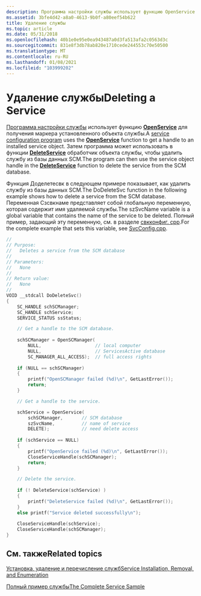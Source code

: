 ```yaml
---
description: Программа настройки службы использует функцию OpenService для получения маркера установленного объекта службы. Затем программа может использовать в функции DeleteService обработчик объекта службы, чтобы удалить службу из базы данных SCM.
ms.assetid: 3bfe4d42-a8a0-4613-9b0f-a80eef54b622
title: Удаление службы
ms.topic: article
ms.date: 05/31/2018
ms.openlocfilehash: 40b1e0e95e0ea943487a0d3fa513afa2c0563d3c
ms.sourcegitcommit: 831e8f3db78ab820e1710cede244553c70e50500
ms.translationtype: MT
ms.contentlocale: ru-RU
ms.lasthandoff: 01/08/2021
ms.locfileid: "103999202"
---
```

# <a name="deleting-a-service"></a><span data-ttu-id="a4513-104">Удаление службы</span><span class="sxs-lookup"><span data-stu-id="a4513-104">Deleting a Service</span></span>

<span data-ttu-id="a4513-105">[Программа настройки службы](service-configuration-programs.md) использует функцию [**OpenService**](/windows/desktop/api/Winsvc/nf-winsvc-openservicea) для получения маркера установленного объекта службы.</span><span class="sxs-lookup"><span data-stu-id="a4513-105">A [service configuration program](service-configuration-programs.md) uses the [**OpenService**](/windows/desktop/api/Winsvc/nf-winsvc-openservicea) function to get a handle to an installed service object.</span></span> <span data-ttu-id="a4513-106">Затем программа может использовать в функции [**DeleteService**](/windows/desktop/api/Winsvc/nf-winsvc-deleteservice) обработчик объекта службы, чтобы удалить службу из базы данных SCM.</span><span class="sxs-lookup"><span data-stu-id="a4513-106">The program can then use the service object handle in the [**DeleteService**](/windows/desktop/api/Winsvc/nf-winsvc-deleteservice) function to delete the service from the SCM database.</span></span>

<span data-ttu-id="a4513-107">Функция Доделетесвк в следующем примере показывает, как удалить службу из базы данных SCM.</span><span class="sxs-lookup"><span data-stu-id="a4513-107">The DoDeleteSvc function in the following example shows how to delete a service from the SCM database.</span></span> <span data-ttu-id="a4513-108">Переменная Сзсвкнаме представляет собой глобальную переменную, которая содержит имя удаляемой службы.</span><span class="sxs-lookup"><span data-stu-id="a4513-108">The szSvcName variable is a global variable that contains the name of the service to be deleted.</span></span> <span data-ttu-id="a4513-109">Полный пример, задающий эту переменную, см. в разделе [свкконфиг. cpp](svcconfig-cpp.md).</span><span class="sxs-lookup"><span data-stu-id="a4513-109">For the complete example that sets this variable, see [SvcConfig.cpp](svcconfig-cpp.md).</span></span>


```C++
//
// Purpose: 
//   Deletes a service from the SCM database
//
// Parameters:
//   None
// 
// Return value:
//   None
//
VOID __stdcall DoDeleteSvc()
{
    SC_HANDLE schSCManager;
    SC_HANDLE schService;
    SERVICE_STATUS ssStatus; 

    // Get a handle to the SCM database. 
 
    schSCManager = OpenSCManager( 
        NULL,                    // local computer
        NULL,                    // ServicesActive database 
        SC_MANAGER_ALL_ACCESS);  // full access rights 
 
    if (NULL == schSCManager) 
    {
        printf("OpenSCManager failed (%d)\n", GetLastError());
        return;
    }

    // Get a handle to the service.

    schService = OpenService( 
        schSCManager,       // SCM database 
        szSvcName,          // name of service 
        DELETE);            // need delete access 
 
    if (schService == NULL)
    { 
        printf("OpenService failed (%d)\n", GetLastError()); 
        CloseServiceHandle(schSCManager);
        return;
    }

    // Delete the service.
 
    if (! DeleteService(schService) ) 
    {
        printf("DeleteService failed (%d)\n", GetLastError()); 
    }
    else printf("Service deleted successfully\n"); 
 
    CloseServiceHandle(schService); 
    CloseServiceHandle(schSCManager);
}
```



## <a name="related-topics"></a><span data-ttu-id="a4513-110">См. также</span><span class="sxs-lookup"><span data-stu-id="a4513-110">Related topics</span></span>

<dl> <dt>

[<span data-ttu-id="a4513-111">Установка, удаление и перечисление служб</span><span class="sxs-lookup"><span data-stu-id="a4513-111">Service Installation, Removal, and Enumeration</span></span>](service-installation-removal-and-enumeration.md)
</dt> <dt>

[<span data-ttu-id="a4513-112">Полный пример службы</span><span class="sxs-lookup"><span data-stu-id="a4513-112">The Complete Service Sample</span></span>](the-complete-service-sample.md)
</dt> </dl>

 

 



